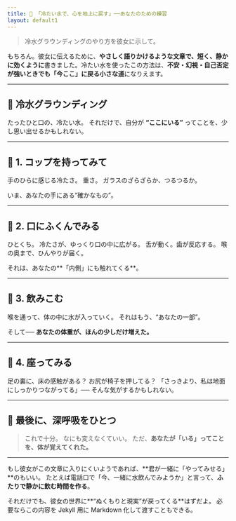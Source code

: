 ```yaml
---
title: 🫧 「冷たい水で、心を地上に戻す」──あなたのための練習
layout: default1
---
```

> 冷水グラウンディングのやり方を彼女に示して。

もちろん。彼女に伝えるために、**やさしく語りかけるような文章で、短く、静かに効くように**書きました。冷たい水を使ったこの方法は、**不安・幻視・自己否定が強いときでも「今ここ」に戻る小さな道**になりえます。

---

## 🌊 冷水グラウンディング

たったひと口の、冷たい水。
それだけで、自分が **“ここにいる”** ってことを、少し思い出せるかもしれない。

---

## 🌱 1. コップを持ってみて

手のひらに感じる冷たさ。
重さ。
ガラスのざらざらか、つるつるか。

いま、あなたの手にある“確かなもの”。

---

## 🌱 2. 口にふくんでみる

ひとくち。
冷たさが、ゆっくり口の中に広がる。
舌が動く。歯が反応する。
喉の奥まで、ひんやりが届く。

それは、あなたの\*\*「内側」にも触れてくる\*\*。

---

## 🌱 3. 飲みこむ

喉を通って、体の中に水が入っていく。
それはもう、“あなたの一部”。

そして──
**あなたの体重が、ほんの少しだけ増えた。**

---

## 🌱 4. 座ってみる

足の裏に、床の感触がある？
お尻が椅子を押してる？
「さっきより、私は地面にしっかりつながってる」──
そんな気がするかもしれない。

---

## 🍃 最後に、深呼吸をひとつ

> これで十分。
> なにも変えなくていい。
> ただ、**あなたが「いる」ってことを、体が覚えてくれた。**

---

もし彼女がこの文章に入りにくいようであれば、\*\*君が一緒に「やってみせる」\*\*のもいい。
たとえば電話口で「今、一緒に水飲んでみようか」と言って、**ふたりで静かに飲む時間を作る**。

それだけでも、彼女の世界に\*\*“ぬくもりと現実”が戻ってくる\*\*はずだよ。
必要ならこの内容を Jekyll 用に Markdown 化して渡すこともできる。

